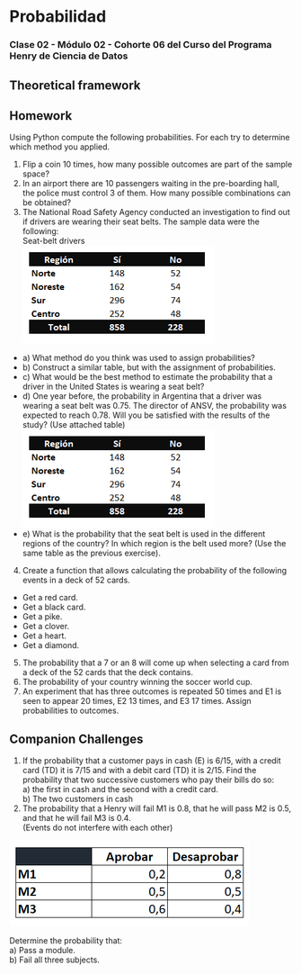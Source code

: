 # Probabilidad
### Clase 02 - Módulo 02 - Cohorte 06 del Curso del Programa Henry de Ciencia de Datos

## Theoretical framework
## Homework
Using Python compute the following probabilities. For each try to determine which method you applied.<br>
1. Flip a coin 10 times, how many possible outcomes are part of the sample space?
2. In an airport there are 10 passengers waiting in the pre-boarding hall, the police must control 3 of them. How many possible combinations can be obtained?
3. The National Road Safety Agency conducted an investigation to find out if drivers are wearing their seat belts. The sample data were the following:<br>
Seat-belt drivers <br>
![Ejercicio](/assets/ejercicio3.PNG)
- a) What method do you think was used to assign probabilities?
- b) Construct a similar table, but with the assignment of probabilities.
- c) What would be the best method to estimate the probability that a driver in the United States is wearing a seat belt?
- d) One year before, the probability in Argentina that a driver was wearing a seat belt was 0.75. The director of ANSV, the probability was expected to reach 0.78. Will you be satisfied with the results of the study? (Use attached table)<br> 
![Ejercicio](/assets/ejercicio3.PNG)
- e) What is the probability that the seat belt is used in the different regions of the country? In which region is the belt used more? (Use the same table as the previous exercise).
4. Create a function that allows calculating the probability of the following events in a deck of 52 cards.<br>
- Get a red card.<br>
- Get a black card.<br>
- Get a pike.<br>
- Get a clover.<br>
- Get a heart.<br>
- Get a diamond.<br>
5. The probability that a 7 or an 8 will come up when selecting a card from a deck of the 52 cards that the deck contains. <br>
6. The probability of your country winning the soccer world cup.<br>
7. An experiment that has three outcomes is repeated 50 times and E1 is seen to appear 20 times, E2 13 times, and E3 17 times. Assign probabilities to outcomes.<br>
## Companion Challenges

1. If the probability that a customer pays in cash (E) is 6/15, with a credit card (TD) it is 7/15 and with a debit card (TD) it is 2/15. Find the probability that two successive customers who pay their bills do so:<br>
 a) the first in cash and the second with a credit card.<br>
 b) The two customers in cash<br>
2. The probability that a Henry will fail M1 is 0.8, that he will pass M2 is 0.5, and that he will fail M3 is 0.4.<br>
 (Events do not interfere with each other) <br>

![Table](/assets/probhenry.PNG)

Determine the probability that:<br>
 a) Pass a module.<br>
 b) Fail all three subjects.